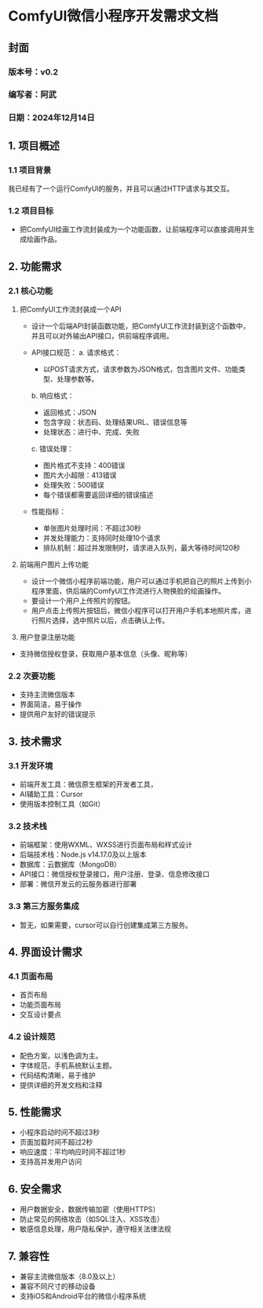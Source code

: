 # ComfyUI微信小程序开发需求文档
## 封面
### 版本号：v0.2
### 编写者：阿武
### 日期：2024年12月14日

## 1. 项目概述
### 1.1 项目背景
我已经有了一个运行ComfyUI的服务，并且可以通过HTTP请求与其交互。

### 1.2 项目目标
- 把ComfyUI绘画工作流封装成为一个功能函数，让前端程序可以直接调用并生成绘画作品。

## 2. 功能需求
### 2.1 核心功能
1. 把ComfyUI工作流封装成一个API
   - 设计一个后端API封装函数功能，把ComfyUI工作流封装到这个函数中，并且可以对外输出API接口，供前端程序调用。

   - API接口规范：
     a. 请求格式：
        - 以POST请求方式，请求参数为JSON格式，包含图片文件、功能类型、处理参数等。
     
     b. 响应格式：
        - 返回格式：JSON
        - 包含字段：状态码、处理结果URL、错误信息等
        - 处理状态：进行中、完成、失败
     
     c. 错误处理：
        - 图片格式不支持：400错误
        - 图片大小超限：413错误
        - 处理失败：500错误
        - 每个错误都需要返回详细的错误描述

   - 性能指标：
     - 单张图片处理时间：不超过30秒
     - 并发处理能力：支持同时处理10个请求
     - 排队机制：超过并发限制时，请求进入队列，最大等待时间120秒

2. 前端用户图片上传功能
   - 设计一个微信小程序前端功能，用户可以通过手机把自己的照片上传到小程序里面，供后端的ComfyUI工作流进行人物换脸的绘画操作。
   - 要设计一个用户上传照片的按钮。
   - 用户点击上传照片按钮后，微信小程序可以打开用户手机本地照片库，进行照片选择，选中照片以后，点击确认上传。
3. 用户登录注册功能
- 支持微信授权登录，获取用户基本信息（头像、昵称等）

### 2.2 次要功能
- 支持主流微信版本
- 界面简洁，易于操作
- 提供用户友好的错误提示

## 3. 技术需求
### 3.1 开发环境
- 前端开发工具：微信原生框架的开发者工具，
- AI辅助工具：Cursor
- 使用版本控制工具（如Git）

### 3.2 技术栈
- 前端框架：使用WXML、WXSS进行页面布局和样式设计
- 后端技术栈：Node.js v14.17.0及以上版本
- 数据库：云数据库（MongoDB）
- API接口：微信授权登录接口，用户注册、登录、信息修改接口
- 部署：微信开发云的云服务器进行部署

### 3.3 第三方服务集成
- 暂无，如果需要，cursor可以自行创建集成第三方服务。

## 4. 界面设计需求
### 4.1 页面布局
- 首页布局
- 功能页面布局
- 交互设计要点

### 4.2 设计规范
- 配色方案，以浅色调为主。
- 字体规范，手机系统默认主题。
- 代码结构清晰，易于维护
- 提供详细的开发文档和注释

## 5. 性能需求
- 小程序启动时间不超过3秒
- 页面加载时间不超过2秒
- 响应速度：平均响应时间不超过1秒
- 支持高并发用户访问

## 6. 安全需求
- 用户数据安全，数据传输加密（使用HTTPS）
- 防止常见的网络攻击（如SQL注入、XSS攻击）
- 敏感信息处理，用户隐私保护，遵守相关法律法规

## 7. 兼容性
- 兼容主流微信版本（8.0及以上）
- 兼容不同尺寸的移动设备
- 支持iOS和Android平台的微信小程序系统

